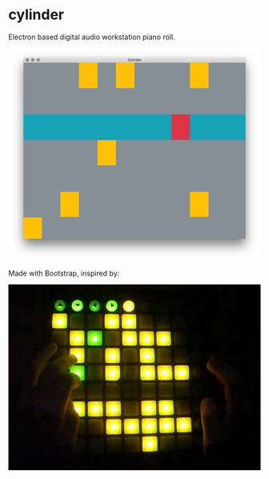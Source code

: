 # cylinder
Electron based digital audio workstation piano roll.

![](screenshot.png)

Made with Bootstrap, inspired by:

![](screenshot-1.png)
